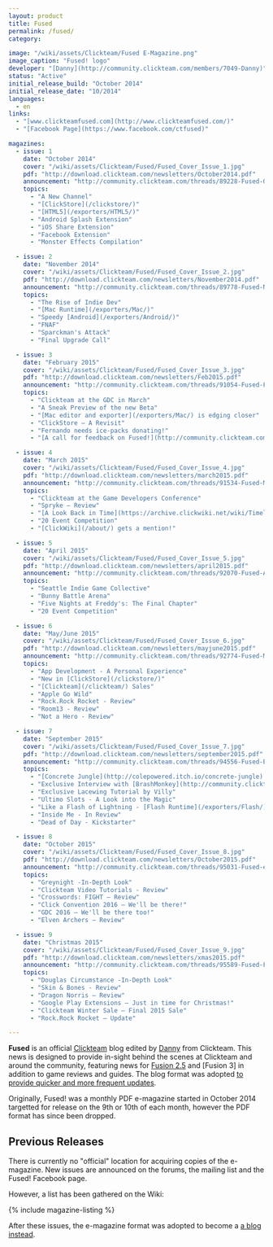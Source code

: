```yaml
---
layout: product
title: Fused
permalink: /fused/
category:

image: "/wiki/assets/Clickteam/Fused E-Magazine.png"
image_caption: "Fused! logo"
developer: "[Danny](http://community.clickteam.com/members/7049-Danny)"
status: "Active"
initial_release_build: "October 2014"
initial_release_date: "10/2014"
languages:
  - en
links:
  - "[www.clickteamfused.com](http://www.clickteamfused.com/)"
  - "[Facebook Page](https://www.facebook.com/ctfused)"

magazines:
  - issue: 1
    date: "October 2014"
    cover: "/wiki/assets/Clickteam/Fused/Fused_Cover_Issue_1.jpg"
    pdf: "http://download.clickteam.com/newsletters/October2014.pdf"
    announcement: "http://community.clickteam.com/threads/89228-Fused-October-E-Magazine-Clickteam"
    topics:
      - "A New Channel"
      - "[ClickStore](/clickstore/)"
      - "[HTML5](/exporters/HTML5/)"
      - "Android Splash Extension"
      - "iOS Share Extension"
      - "Facebook Extension"
      - "Monster Effects Compilation"

  - issue: 2
    date: "November 2014"
    cover: "/wiki/assets/Clickteam/Fused/Fused_Cover_Issue_2.jpg"
    pdf: "http://download.clickteam.com/newsletters/November2014.pdf"
    announcement: "http://community.clickteam.com/threads/89778-Fused-November-2014-Out-Now!"
    topics:
      - "The Rise of Indie Dev"
      - "[Mac Runtime](/exporters/Mac/)"
      - "Speedy [Android](/exporters/Android/)"
      - "FNAF"
      - "Sparckman's Attack"
      - "Final Upgrade Call"

  - issue: 3
    date: "February 2015"
    cover: "/wiki/assets/Clickteam/Fused/Fused_Cover_Issue_3.jpg"
    pdf: "http://download.clickteam.com/newsletters/Feb2015.pdf"
    announcement: "http://community.clickteam.com/threads/91054-Fused-Feb-2015-Now-Available"
    topics:
      - "Clickteam at the GDC in March"
      - "A Sneak Preview of the new Beta"
      - "[Mac editor and exporter](/exporters/Mac/) is edging closer"
      - "ClickStore – A Revisit"
      - "Fernando needs ice-packs donating!"
      - "[A call for feedback on Fused!](http://community.clickteam.com/threads/90837-Fused!-Update-On-The-E-Mag)"

  - issue: 4
    date: "March 2015"
    cover: "/wiki/assets/Clickteam/Fused/Fused_Cover_Issue_4.jpg"
    pdf: "http://download.clickteam.com/newsletters/march2015.pdf"
    announcement: "http://community.clickteam.com/threads/91534-Fused-March-2015-Edition-Available-Now?p=658815#post658815"
    topics:
      - "Clickteam at the Game Developers Conference"
      - "Spryke – Review"
      - "[A Look Back in Time](https://archive.clickwiki.net/wiki/Timeline)"
      - "20 Event Competition"
      - "[ClickWiki](/about/) gets a mention!"

  - issue: 5
    date: "April 2015"
    cover: "/wiki/assets/Clickteam/Fused/Fused_Cover_Issue_5.jpg"
    pdf: "http://download.clickteam.com/newsletters/april2015.pdf"
    announcement: "http://community.clickteam.com/threads/92070-Fused-April-2015-Version-Now-Available?p=662506#post662506"
    topics:
      - "Seattle Indie Game Collective"
      - "Bunny Battle Arena"
      - "Five Nights at Freddy's: The Final Chapter"
      - "20 Event Competition"

  - issue: 6
    date: "May/June 2015"
    cover: "/wiki/assets/Clickteam/Fused/Fused_Cover_Issue_6.jpg"
    pdf: "http://download.clickteam.com/newsletters/mayjune2015.pdf"
    announcement: "http://community.clickteam.com/threads/92774-Fused-May-June-2015-Bumper-Edition?p=666894#post666894"
    topics:
      - "App Development - A Personal Experience"
      - "New in [ClickStore](/clickstore/)"
      - "[Clickteam](/clickteam/) Sales"
      - "Apple Go Wild"
      - "Rock.Rock Rocket - Review"
      - "Room13 - Review"
      - "Not a Hero - Review"

  - issue: 7
    date: "September 2015"
    cover: "/wiki/assets/Clickteam/Fused/Fused_Cover_Issue_7.jpg"
    pdf: "http://download.clickteam.com/newsletters/september2015.pdf"
    announcement: "http://community.clickteam.com/threads/94556-Fused-E-Mag-September-2015?p=675976#post675976"
    topics:
      - "[Concrete Jungle](http://colepowered.itch.io/concrete-jungle) - In Review"
      - "Exclusive Interview with [BrashMonkey](http://community.clickteam.com/members/10527-BrashMonkey) (Spriter Pro)"
      - "Exclusive Lacewing Tutorial by Villy"
      - "Ultimo Slots - A Look into the Magic"
      - "Like a Flash of Lightning - [Flash Runtime](/exporters/Flash/)"
      - "Inside Me - In Review"
      - "Dead of Day - Kickstarter"

  - issue: 8
    date: "October 2015"
    cover: "/wiki/assets/Clickteam/Fused/Fused_Cover_Issue_8.jpg"
    pdf: "http://download.clickteam.com/newsletters/October2015.pdf"
    announcement: "http://community.clickteam.com/threads/95031-Fused-eMag-October-2015-Edition?p=679048#post679048"
    topics:
      - "Greynight -In-Depth Look"
      - "Clickteam Video Tutorials - Review"
      - "Crosswords: FIGHT – Review"
      - "Click Convention 2016 – We'll be there!"
      - "GDC 2016 – We'll be there too!"
      - "Elven Archers – Review"

  - issue: 9
    date: "Christmas 2015"
    cover: "/wiki/assets/Clickteam/Fused/Fused_Cover_Issue_9.jpg"
    pdf: "http://download.clickteam.com/newsletters/xmas2015.pdf"
    announcement: "http://community.clickteam.com/threads/95589-Fused-Final-2015-Edition?p=682386#post682386"
    topics:
      - "Douglas Circumstance -In-Depth Look"
      - "Skin & Bones - Review"
      - "Dragon Norris – Review"
      - "Google Play Extensions – Just in time for Christmas!"
      - "Clickteam Winter Sale – Final 2015 Sale"
      - "Rock.Rock Rocket – Update"

---
```


**Fused** is an official [Clickteam] blog edited by [Danny] from Clickteam. This news is designed to provide in-sight behind the scenes at Clickteam and around the community, featuring news for [Fusion 2.5] and [Fusion 3] in addition to game reviews and guides. The blog format was adopted [to provide quicker and more frequent updates](https://www.facebook.com/clickteam/posts/10153543937356356).

Originally, Fused! was a monthly PDF e-magazine started in October 2014 targetted for release on the 9th or 10th of each month, however the PDF format has since been dropped.

## Previous Releases
There is currently no "official" location for acquiring copies of the e-magazine. New issues are announced on the forums, the mailing list and the Fused! Facebook page.

However, a list has been gathered on the Wiki:

{% include magazine-listing %}

After these issues, the e-magazine format was adopted to become a [a blog instead](http://www.clickteamfused.com/).

[Fusion 2.5]: /fused/2.5/
[Fusion 3.0]: /fused/3.0/
[Clickteam]: /clickteam/
[Danny]: "http://community.clickteam.com/members/7049-Danny"
